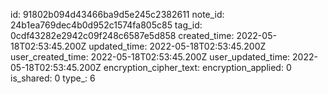 id: 91802b094d43466ba9d5e245c2382611
note_id: 24b1ea769dec4b0d952c1574fa805c85
tag_id: 0cdf43282e2942c09f248c6587e5d858
created_time: 2022-05-18T02:53:45.200Z
updated_time: 2022-05-18T02:53:45.200Z
user_created_time: 2022-05-18T02:53:45.200Z
user_updated_time: 2022-05-18T02:53:45.200Z
encryption_cipher_text: 
encryption_applied: 0
is_shared: 0
type_: 6